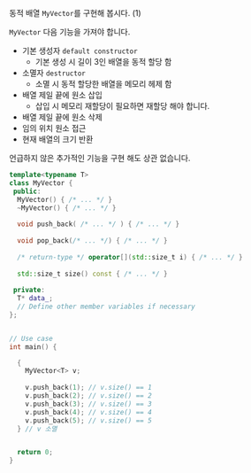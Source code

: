 동적 배열 `MyVector`를 구현해 봅시다. (1)

`MyVector` 다음 기능을 가져야 합니다.
* 기본 생성자 `default constructor`
  * 기본 생성 시 길이 3인 배열을 동적 할당 함
* 소멸자 `destructor`
  * 소멸 시 동적 할당한 배열을 메모리 헤제 함
* 배열 제일 끝에 원소 삽입
  * 삽입 시 메모리 재할당이 필요하면 재할당 해야 합니다.
* 배열 제일 끝에 원소 삭제
* 임의 위치 원소 접근
* 현재 배열의 크기 반환

언급하지 않은 추가적인 기능을 구현 해도 상관 없습니다.

```c++
template<typename T>
class MyVector {
 public:
  MyVector() { /* ... */ }
  ~MyVector() { /* ... */ }
  
  void push_back( /* ... */ ) { /* ... */ }
  
  void pop_back(/* ... */) { /* ... */ }
  
  /* return-type */ operator[](std::size_t i) { /* ... */ }
  
  std::size_t size() const { /* ... */ }
  
 private:
  T* data_;
  // Define other member variables if necessary
};


// Use case
int main() {

  {
    MyVector<T> v;
    
    v.push_back(1); // v.size() == 1
    v.push_back(2); // v.size() == 2
    v.push_back(3); // v.size() == 3
    v.push_back(4); // v.size() == 4
    v.push_back(5); // v.size() == 5
  } // v 소멸


  return 0;
}
```
